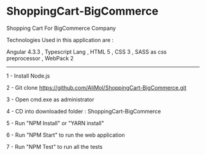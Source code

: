 # ShoppingCart-BigCommerce

Shopping Cart For BigCommerce Company

Technologies Used in this application are :

Angular 4.3.3  ,
Typescript Lang   ,
HTML 5  ,
CSS 3   ,
SASS as css preprocessor   ,
WebPack 2

------------------------------------------------------------------------------------------------------------------

1 - Install Node.js

2 - Git clone https://github.com/AliMol/ShoppingCart-BigCommerce.git

3 - Open cmd.exe as administrator

4 - CD into downloaded folder : ShoppingCart-BigCommerce

5 - Run "NPM Install" or "YARN install"

6 - Run "NPM Start" to run the web application

7 - Run "NPM Test" to run all the tests 
